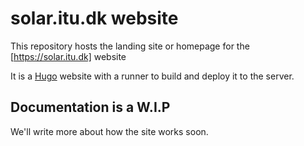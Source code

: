 # solar.itu.dk website

This repository hosts the landing site or homepage for the [https://solar.itu.dk] website

It is a [Hugo](https://gohuho.io) website with a runner to build and deploy it to the server.

## Documentation is a W.I.P

We'll write more about how the site works soon.
